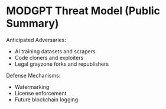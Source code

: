 # MODGPT Threat Model (Public Summary)

Anticipated Adversaries:
- AI training datasets and scrapers
- Code cloners and exploiters
- Legal grayzone forks and republishers

Defense Mechanisms:
- Watermarking
- License enforcement
- Future blockchain logging
